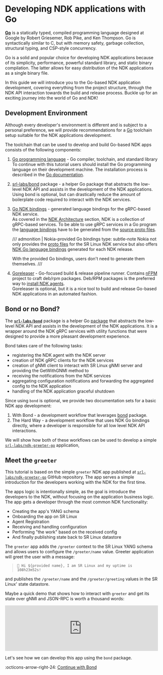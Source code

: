 # Developing NDK applications with Go

[**Go**](https://go.dev) is a statically typed, compiled programming language designed at Google by Robert Griesemer, Rob Pike, and Ken Thompson. Go is syntactically similar to C, but with memory safety, garbage collection, structural typing, and CSP-style concurrency.

Go is a solid and popular choice for developing NDK applications because of its simplicity, performance, powerful standard library, and static binary compilation. The latter allows for easy distribution of the NDK applications as a single binary file.

In this guide we will introduce you to the Go-based NDK application development, covering everything from the project structure, through the NDK API interaction towards the build and release process. Buckle up for an exciting journey into the world of Go and NDK!

## Development Environment

Although every developer's environment is different and is subject to a personal preference, we will provide recommendations for a [Go](https://go.dev) toolchain setup suitable for the NDK applications development.

The toolchain that can be used to develop and build Go-based NDK apps consists of the following components:

1. [Go programming language](https://golang.org/dl/) - Go compiler, toolchain, and standard library  
    To continue with this tutorial users should install the Go programming language on their development machine. The installation process is described in the [Go documentation](https://golang.org/doc/install).

2. [srl-labs/bond][bond-repo] package - a helper Go package that abstracts the low-level NDK API and assists in the development of the NDK applications.  
    Using bond is optional, but can drastically reduce the amount of boilerplate code required to interact with the NDK services.

3. [Go NDK bindings](https://github.com/nokia/srlinux-ndk-go) - generated language bindings for the gRPC-based NDK service.  
    As covered in the [NDK Architecture](../../architecture.md) section, NDK is a collection of gRPC-based services. To be able to use gRPC services in a Go program the [language bindings](https://grpc.io/docs/languages/go/quickstart/) have to be generated from the [source proto files](../../architecture.md#proto-files).

    /// admonition | Nokia-provided Go bindings
        type: subtle-note
    Nokia not only provides the [proto files](https://github.com/nokia/srlinux-ndk-protobufs) for the SR Linux NDK service but also offers [NDK Go language bindings](https://github.com/nokia/srlinux-ndk-go) generated for each NDK release.

    With the provided Go bindings, users don't need to generate them themselves.
    ///

5. [Goreleaser](https://goreleaser.com/) - Go-focused build & release pipeline runner. Contains [nFPM](https://nfpm.goreleaser.com/) project to craft deb/rpm packages. Deb/RPM packages is the preferred way to [install NDK agents](../../agent-install-and-ops.md).  
    Goreleaser is optional, but it is a nice tool to build and release Go-based NDK applications in an automated fashion.

## Bond or no Bond?
<!-- --8<-- [start:bond-intro] -->
The [**`srl-labs/bond`**][bond-repo] package is a helper Go [package][bond-pkg] that abstracts the low-level NDK API and assists in the development of the NDK applications. It is a wrapper around the NDK gRPC services with utility functions that were designed to provide a more pleasant development experience.

Bond takes care of the following tasks:

* registering the NDK agent with the NDK server
* creation of NDK gRPC clients for the NDK services
* creation of gNMI client to interact with SR Linux gNMI server and providing the GetWithGNMI method to
* receiving the notifications from the NDK services
* aggregating configuration notifications and forwarding the aggregated config to the NDK application
* handling of the NDK application graceful shutdown

<!-- --8<-- [end:bond-intro] -->
Since using `bond` is optional, we provide two documentation sets for a basic NDK app development:

1. With Bond - a development workflow that leverages [bond][bond-repo] package.
2. The Hard Way - a development workflow that uses NDK Go bindings directly, where a developer is responsible for all low level NDK API interactions.

We will show how both of these workflows can be used to develop a simple [`srl-labs/ndk-greeter-go`][greeter-go-repo] application,

## Meet the `greeter`

This tutorial is based on the simple `greeter` NDK app published at [`srl-labs/ndk-greeter-go`][greeter-go-repo] GitHub repository. The app serves a simple introduction for the developers working with the NDK for the first time.

The apps logic is intentionally simple, as the goal is introduce the developers to the NDK, without focusing on the application business logic. The app gets a developer through the most common NDK functionality:

* Creating the app's YANG schema
* Onboarding the app on SR Linux
* Agent Registration
* Receiving and handling configuration
* Performing "the work" based on the received config
* And finally publishing state back to SR Linux datastore

The `greeter` app adds the `/greeter` context to the SR Linux YANG schema and allows users to configure the `/greeter/name` value. Greeter application will greet the user with a message:  
> `👋 Hi ${provided name}, I am SR Linux and my uptime is 108h23m52s!`

and publishes the `/greeter/name` and the `/greeter/greeting` values in the SR Linux' state datastore.

Maybe a quick demo that shows how to interact with `greeter` and get its state over gNMI and JSON-RPC is worth a thousand words:

<div class="iframe-container">
<iframe width="100%" src="https://www.youtube.com/embed/CmYML_ttCjA" frameborder="0" allow="accelerometer; autoplay; clipboard-write; encrypted-media; gyroscope; picture-in-picture" allowfullscreen></iframe>
</div>

Let's see how we can develop this app using the `bond` package.

:octicons-arrow-right-24: [Continue with Bond](with-bond/index.md)

[greeter-go-repo]: https://github.com/srl-labs/ndk-greeter-go

[bond-repo]: https://github.com/srl-labs/bond
[bond-pkg]: https://pkg.go.dev/github.com/srl-labs/bond

